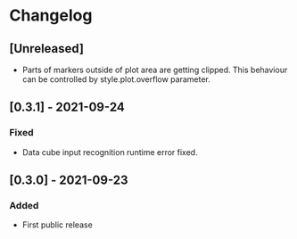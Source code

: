 # Changelog

## [Unreleased]

- Parts of markers outside of plot area are getting clipped. This behaviour can 
  be controlled by style.plot.overflow parameter.

## [0.3.1] - 2021-09-24

### Fixed

- Data cube input recognition runtime error fixed.

## [0.3.0] - 2021-09-23

### Added

- First public release